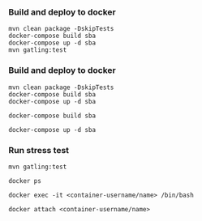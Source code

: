 

### Build and deploy to docker
```shell
mvn clean package -DskipTests
docker-compose build sba
docker-compose up -d sba
mvn gatling:test
```

### Build and deploy to docker
```shell
mvn clean package -DskipTests
docker-compose build sba
docker-compose up -d sba
```
```shell
docker-compose build sba
```
```shell
docker-compose up -d sba
```
### Run stress test
```shell
mvn gatling:test
```


```shell
docker ps
```
```shell
docker exec -it <container-username/name> /bin/bash
```
```shell
docker attach <container-username/name>
```





